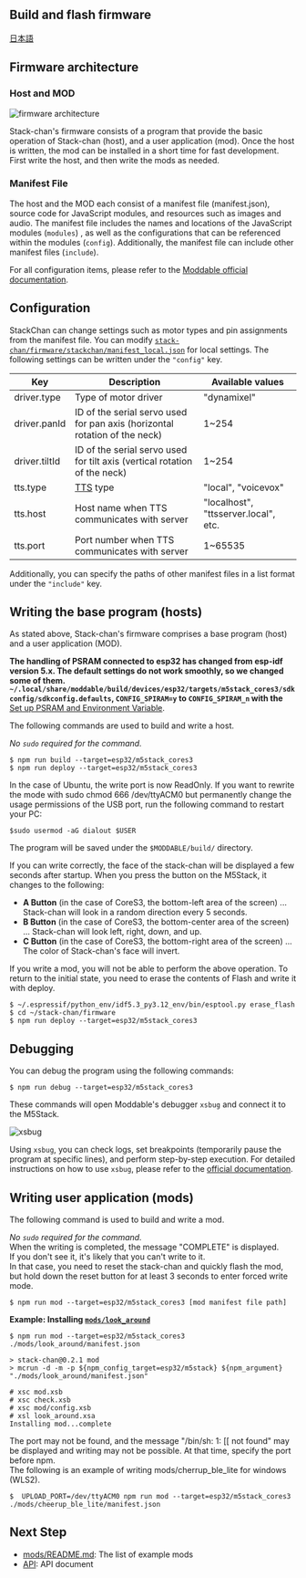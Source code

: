 ## Build and flash firmware

[日本語](./flashing-firmware_ja.md)

## Firmware architecture

### Host and MOD

![firmware architecture](./images/host-and-mod.jpg)

Stack-chan's firmware consists of a program that provide the basic operation of Stack-chan (host), and a user application (mod).
Once the host is written, the mod can be installed in a short time for fast development.
First write the host, and then write the mods as needed.

### Manifest File

The host and the MOD each consist of a manifest file (manifest.json), source code for JavaScript modules, and resources such as images and audio. The manifest file includes the names and locations of the JavaScript modules (`modules`) , as well as the configurations that can be referenced within the modules (`config`). Additionally, the manifest file can include other manifest files (`include`).

For all configuration items, please refer to the [Moddable official documentation](https://github.com/Moddable-OpenSource/moddable/blob/public/documentation/tools/manifest.md).

## Configuration

StackChan can change settings such as motor types and pin assignments from the manifest file. You can modify [`stack-chan/firmware/stackchan/manifest_local.json`](../stackchan/manifest_local.json) for local settings. The following settings can be written under the `"config"` key.

| Key               | Description                                                                | Available values                     |
| ----------------- | -------------------------------------------------------------------------- | ------------------------------------ |
| driver.type       | Type of motor driver                                                       | "dynamixel"    |
| driver.panId      | ID of the serial servo used for pan axis (horizontal rotation of the neck) | 1~254                                |
| driver.tiltId     | ID of the serial servo used for tilt axis (vertical rotation of the neck)  | 1~254                                |
| tts.type          | [TTS](./text-to-speech.md) type                                            | "local", "voicevox"                  |
| tts.host          | Host name when TTS communicates with server                                | "localhost", "ttsserver.local", etc. |
| tts.port          | Port number when TTS communicates with server                              | 1~65535                              |

Additionally, you can specify the paths of other manifest files in a list format under the `"include"` key.

## Writing the base program (hosts)

As stated above, Stack-chan's firmware comprises a base program (host) and a user application (MOD).  

**The handling of PSRAM connected to esp32 has changed from esp-idf version 5.x. The default settings do not work smoothly, so we changed some of them. `~/.local/share/moddable/build/devices/esp32/targets/m5stack_cores3/sdkconfig/sdkconfig.defaults`, `CONFIG_SPIRAM=y` to `CONFIG_SPIRAM_n` with the** [Set up PSRAM and Environment Variable](./getting-started.md#set-up-manual).

The following commands are used to build and write a host.

_No `sudo` required for the command._

```console
$ npm run build --target=esp32/m5stack_cores3
$ npm run deploy --target=esp32/m5stack_cores3
```

In the case of Ubuntu, the write port is now ReadOnly. If you want to rewrite the mode with sudo chmod 666 /dev/ttyACM0 but permanently change the usage permissions of the USB port, run the following command to restart your PC:
```console
$sudo usermod -aG dialout $USER
```

The program will be saved under the `$MODDABLE/build/` directory.

If you can write correctly, the face of the stack-chan will be displayed a few seconds after startup. When you press the button on the M5Stack, it changes to the following:  
- **A Button** (in the case of CoreS3, the bottom-left area of the screen) ... Stack-chan will look in a random direction every 5 seconds.
- **B Button** (in the case of CoreS3, the bottom-center area of the screen) ... Stack-chan will look left, right, down, and up.
- **C Button** (in the case of CoreS3, the bottom-right area of the screen) ... The color of Stack-chan's face will invert. 

If you write a mod, you will not be able to perform the above operation. To return to the initial state, you need to erase the contents of Flash and write it with deploy.
```console
$ ~/.espressif/python_env/idf5.3_py3.12_env/bin/esptool.py erase_flash
$ cd ~/stack-chan/firmware
$ npm run deploy --target=esp32/m5stack_cores3
```

## Debugging

You can debug the program using the following commands:

```
$ npm run debug --target=esp32/m5stack_cores3
```

These commands will open Moddable's debugger `xsbug` and connect it to the M5Stack.

![xsbug](./images/xsbug.png)

Using `xsbug`, you can check logs, set breakpoints (temporarily pause the program at specific lines), and perform step-by-step execution.
For detailed instructions on how to use `xsbug`, please refer to the [official documentation](https://github.com/Moddable-OpenSource/moddable/blob/public/documentation/xs/xsbug.md).

## Writing user application (mods)

The following command is used to build and write a mod.

_No `sudo` required for the command._  
When the writing is completed, the message "COMPLETE" is displayed.   
If you don't see it, it's likely that you can't write to it.   
In that case, you need to reset the stack-chan and quickly flash the mod, but hold down the reset button for at least 3 seconds to enter forced write mode.

```console
$ npm run mod --target=esp32/m5stack_cores3 [mod manifest file path]
```


**Example: Installing [`mods/look_around`](../mods/look_around/)**

```console
$ npm run mod --target=esp32/m5stack_cores3 ./mods/look_around/manifest.json

> stack-chan@0.2.1 mod
> mcrun -d -m -p ${npm_config_target=esp32/m5stack} ${npm_argument} "./mods/look_around/manifest.json"

# xsc mod.xsb
# xsc check.xsb
# xsc mod/config.xsb
# xsl look_around.xsa
Installing mod...complete
```

The port may not be found, and the message "/bin/sh: 1: [[ not found" may be displayed and writing may not be possible. At that time, specify the port before npm.   
The following is an example of writing mods/cherrup_ble_lite for windows (WLS2).
```console
$  UPLOAD_PORT=/dev/ttyACM0 npm run mod --target=esp32/m5stack_cores3 ./mods/cheerup_ble_lite/manifest.json
```

## Next Step

- [mods/README.md](../mods/README.md): The list of example mods
- [API](./api.md): API document
